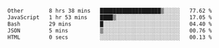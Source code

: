 <!--START_SECTION:waka-->

```txt
Other        8 hrs 38 mins   ███████████████████▒░░░░░   77.62 %
JavaScript   1 hr 53 mins    ████▒░░░░░░░░░░░░░░░░░░░░   17.05 %
Bash         29 mins         █░░░░░░░░░░░░░░░░░░░░░░░░   04.40 %
JSON         5 mins          ▒░░░░░░░░░░░░░░░░░░░░░░░░   00.76 %
HTML         0 secs          ░░░░░░░░░░░░░░░░░░░░░░░░░   00.13 %
```

<!--END_SECTION:waka-->
